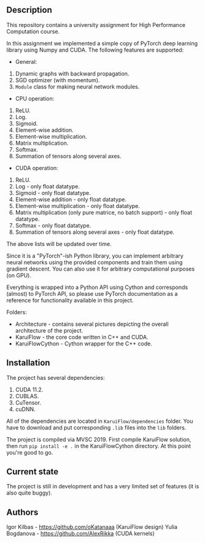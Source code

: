 ## Description

This repository contains a university assignment for High Performance Computation course. 

In this assignment we implemented a simple copy of PyTorch deep learning library using Numpy and CUDA.
The following features are supported:
- General:
1. Dynamic graphs with backward propagation.
2. SGD optimizer (with momentum).
3. `Module` class for making neural network modules.
- CPU operation:
1. ReLU.
2. Log.
3. Sigmoid.
4. Element-wise addition.
5. Element-wise multiplication.
6. Matrix multiplication.
7. Softmax.
8. Summation of tensors along several axes.
- CUDA operation:
1. ReLU.
2. Log - only float datatype.
3. Sigmoid - only float datatype.
4. Element-wise addition - only float datatype.
5. Element-wise multiplication - only float datatype.
6. Matrix multiplication (only pure matrice, no batch support) - only float datatype.
7. Softmax - only float datatype.
8. Summation of tensors along several axes - only float datatype.

The above lists will be updated over time.


Since it is a "PyTorch"-ish Python library, you can implement arbitrary neural networks using the provided components and train them using gradient descent. You can also use it for arbitrary computational purposes (on GPU). 

Everything is wrapped into a Python API using Cython and corresponds (almost) to PyTorch API, so please use PyTorch documentation as a reference for functionality available in this project.

Folders:
- Architecture - contains several pictures depicting the overall architecture of the project.
- KaruiFlow - the core code written in C++ and CUDA.
- KaruiFlowCython - Cython wrapper for the C++ code.

## Installation

The project has several dependencies:
1. CUDA 11.2.
2. CUBLAS.
3. CuTensor.
4. cuDNN.

All of the dependencies are located in `KaruiFlow/dependencies` folder. You have to download and put corresponding `.lib` files into the `lib` folders.

The project is compiled via MVSC 2019. First compile KaruiFlow solution, then run `pip install -e .` in the KaruiFlowCython directory. At this point you're good to go. 

## Current state

The project is still in development and has a very limited set of features (it is also quite buggy).

## Authors

Igor Kilbas - https://github.com/oKatanaaa (KaruiFlow design)
Yulia Bogdanova - https://github.com/AlexRikka (CUDA kernels)
